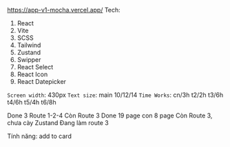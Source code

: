 https://app-v1-mocha.vercel.app/
Tech:

1. React
2. Vite
3. SCSS
4. Tailwind
5. Zustand
6. Swipper
7. React Select
8. React Icon
9. React Datepicker

`Screen width`: 430px
`Text size`: main 10/12/14
`Time Works`: cn/3h t2/2h t3/6h t4/6h t5/4h t6/8h

Done 3 Route 1-2-4 Còn Route 3
Done 19 page con 8 page
Còn Route 3, chưa cày Zustand
Đang làm route 3

Tính năng:
add to card
